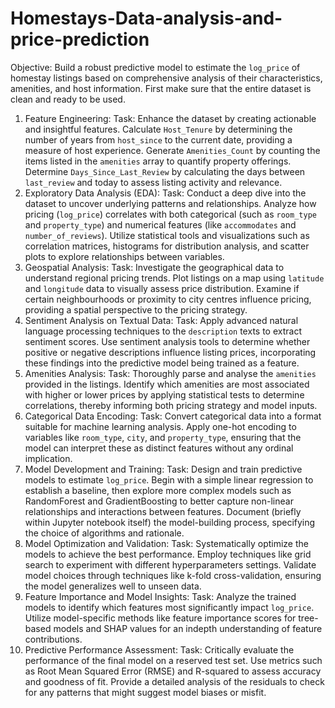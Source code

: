 # Homestays-Data-analysis-and-price-prediction

Objective: Build a robust predictive model to estimate the `log_price` of homestay listings based on
comprehensive analysis of their characteristics, amenities, and host information.
First make sure that the entire dataset is clean and ready to be used.


1. Feature Engineering:
Task: Enhance the dataset by creating actionable and insightful features. Calculate `Host_Tenure` by
determining the number of years from `host_since` to the current date, providing a measure of host
experience. Generate `Amenities_Count` by counting the items listed in the `amenities` array to quantify
property offerings. Determine `Days_Since_Last_Review` by calculating the days between `last_review`
and today to assess listing activity and relevance.
2. Exploratory Data Analysis (EDA):
Task: Conduct a deep dive into the dataset to uncover underlying patterns and relationships. Analyze how
pricing (`log_price`) correlates with both categorical (such as `room_type` and `property_type`) and
numerical features (like `accommodates` and `number_of_reviews`). Utilize statistical tools and
visualizations such as correlation matrices, histograms for distribution analysis, and scatter plots to explore
relationships between variables.
3. Geospatial Analysis:
Task: Investigate the geographical data to understand regional pricing trends. Plot listings on a map using
`latitude` and `longitude` data to visually assess price distribution. Examine if certain neighbourhoods or
proximity to city centres influence pricing, providing a spatial perspective to the pricing strategy.
4. Sentiment Analysis on Textual Data:
Task: Apply advanced natural language processing techniques to the `description` texts to extract
sentiment scores. Use sentiment analysis tools to determine whether positive or negative descriptions
influence listing prices, incorporating these findings into the predictive model being trained as a feature.
5. Amenities Analysis:
Task: Thoroughly parse and analyse the `amenities` provided in the listings. Identify which amenities are
most associated with higher or lower prices by applying statistical tests to determine correlations, thereby
informing both pricing strategy and model inputs.
6. Categorical Data Encoding:
Task: Convert categorical data into a format suitable for machine learning analysis. Apply one-hot encoding
to variables like `room_type`, `city`, and `property_type`, ensuring that the model can interpret these as
distinct features without any ordinal implication.
7. Model Development and Training:
Task: Design and train predictive models to estimate `log_price`. Begin with a simple linear regression to
establish a baseline, then explore more complex models such as RandomForest and GradientBoosting to
better capture non-linear relationships and interactions between features. Document (briefly within
Jupyter notebook itself) the model-building process, specifying the choice of algorithms and rationale.
8. Model Optimization and Validation:
Task: Systematically optimize the models to achieve the best performance. Employ techniques like grid
search to experiment with different hyperparameters settings. Validate model choices through techniques
like k-fold cross-validation, ensuring the model generalizes well to unseen data.
9. Feature Importance and Model Insights:
Task: Analyze the trained models to identify which features most significantly impact `log_price`. Utilize
model-specific methods like feature importance scores for tree-based models and SHAP values for an indepth understanding of feature contributions.
10. Predictive Performance Assessment:
Task: Critically evaluate the performance of the final model on a reserved test set. Use metrics such as
Root Mean Squared Error (RMSE) and R-squared to assess accuracy and goodness of fit. Provide a detailed
analysis of the residuals to check for any patterns that might suggest model biases or misfit.

